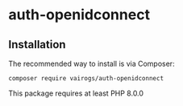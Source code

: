 # auth-openidconnect

Installation
------------

The recommended way to install is via Composer:

```
composer require vairogs/auth-openidconnect
```

This package requires at least PHP 8.0.0
